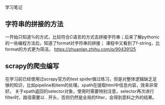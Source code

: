 学习笔记

## 字符串的拼接的方法
一开始只知道%的方式，比较符合C语言的方式去拼接字符串；后来了解pythonic的一些编程方法后，知道了format对字符串的拼接；
课程中又看到了f-string，比format的方式更为简洁。
https://zhuanlan.zhihu.com/p/90439125
## scrapy的爬虫编写
在学习前已经使用过scrapy官方的test spider做过练习，但是对整体逻辑缺乏足够的知识，比如pipeline和item的处理。xpath在提取html中信息内容，效率非常好。
关于xpath返回的selector对象，使用时需要特别注意，selector再次进行filter时，路径需要以 . 开头，否则仍然是全局的filter，会得到意料之外的结果。